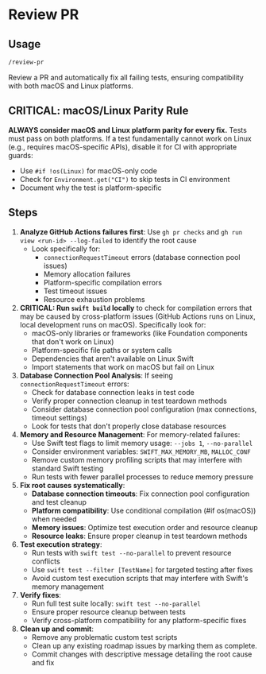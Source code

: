 # Review PR

## Usage

```txt
/review-pr
```

Review a PR and automatically fix all failing tests, ensuring compatibility with both macOS and Linux platforms.

## CRITICAL: macOS/Linux Parity Rule

**ALWAYS consider macOS and Linux platform parity for every fix.** Tests must pass on both platforms. If a test
fundamentally cannot work on Linux (e.g., requires macOS-specific APIs), disable it for CI with appropriate guards:
- Use `#if !os(Linux)` for macOS-only code
- Check for `Environment.get("CI")` to skip tests in CI environment
- Document why the test is platform-specific

## Steps

1. **Analyze GitHub Actions failures first**: Use `gh pr checks` and `gh run view <run-id> --log-failed` to identify the
   root cause
   - Look specifically for:
     - `connectionRequestTimeout` errors (database connection pool issues)
     - Memory allocation failures
     - Platform-specific compilation errors
     - Test timeout issues
     - Resource exhaustion problems
2. **CRITICAL: Run `swift build` locally** to check for compilation errors that may be caused by cross-platform issues
   (GitHub Actions runs on Linux, local development runs on macOS). Specifically look for:
   - macOS-only libraries or frameworks (like Foundation components that don't work on Linux)
   - Platform-specific file paths or system calls
   - Dependencies that aren't available on Linux Swift
   - Import statements that work on macOS but fail on Linux
3. **Database Connection Pool Analysis**: If seeing `connectionRequestTimeout` errors:
   - Check for database connection leaks in test code
   - Verify proper connection cleanup in test teardown methods
   - Consider database connection pool configuration (max connections, timeout settings)
   - Look for tests that don't properly close database resources
4. **Memory and Resource Management**: For memory-related failures:
   - Use Swift test flags to limit memory usage: `--jobs 1`, `--no-parallel`
   - Consider environment variables: `SWIFT_MAX_MEMORY_MB`, `MALLOC_CONF`
   - Remove custom memory profiling scripts that may interfere with standard Swift testing
   - Run tests with fewer parallel processes to reduce memory pressure
5. **Fix root causes systematically**:
   - **Database connection timeouts**: Fix connection pool configuration and test cleanup
   - **Platform compatibility**: Use conditional compilation (#if os(macOS)) when needed
   - **Memory issues**: Optimize test execution order and resource cleanup
   - **Resource leaks**: Ensure proper cleanup in test teardown methods
6. **Test execution strategy**:
   - Run tests with `swift test --no-parallel` to prevent resource conflicts
   - Use `swift test --filter [TestName]` for targeted testing after fixes
   - Avoid custom test execution scripts that may interfere with Swift's memory management
7. **Verify fixes**:
   - Run full test suite locally: `swift test --no-parallel`
   - Ensure proper resource cleanup between tests
   - Verify cross-platform compatibility for any platform-specific fixes
8. **Clean up and commit**:
   - Remove any problematic custom test scripts
   - Clean up any existing roadmap issues by marking them as complete.
   - Commit changes with descriptive message detailing the root cause and fix
